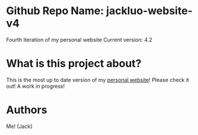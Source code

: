 # Github Repo Name: jackluo-website-v4

Fourth iteration of my personal website
Current version: 4.2

# What is this project about?

This is the most up to date version of my [personal website](https://jack-luo.com)!
Please check it out!
A work in progress!

# Authors

Me! (Jack)
